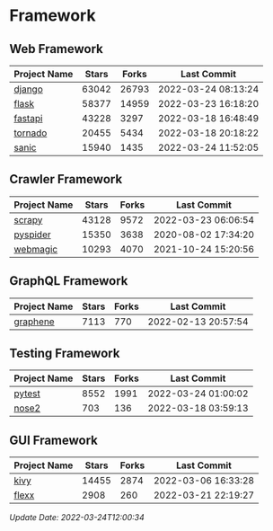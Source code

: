 # Framework

## Web Framework
| Project Name | Stars | Forks | Last Commit |
| ------------ | ----- | ----- | ----------- |
| [django](https://github.com/django/django) | 63042 | 26793 | 2022-03-24 08:13:24 |
| [flask](https://github.com/pallets/flask) | 58377 | 14959 | 2022-03-23 16:18:20 |
| [fastapi](https://github.com/tiangolo/fastapi) | 43228 | 3297 | 2022-03-18 16:48:49 |
| [tornado](https://github.com/tornadoweb/tornado) | 20455 | 5434 | 2022-03-18 20:18:22 |
| [sanic](https://github.com/sanic-org/sanic) | 15940 | 1435 | 2022-03-24 11:52:05 |

## Crawler Framework
| Project Name | Stars | Forks | Last Commit |
| ------------ | ----- | ----- | ----------- |
| [scrapy](https://github.com/scrapy/scrapy) | 43128 | 9572 | 2022-03-23 06:06:54 |
| [pyspider](https://github.com/binux/pyspider) | 15350 | 3638 | 2020-08-02 17:34:20 |
| [webmagic](https://github.com/code4craft/webmagic) | 10293 | 4070 | 2021-10-24 15:20:56 |

## GraphQL Framework
| Project Name | Stars | Forks | Last Commit |
| ------------ | ----- | ----- | ----------- |
| [graphene](https://github.com/graphql-python/graphene) | 7113 | 770 | 2022-02-13 20:57:54 |

## Testing Framework
| Project Name | Stars | Forks | Last Commit |
| ------------ | ----- | ----- | ----------- |
| [pytest](https://github.com/pytest-dev/pytest) | 8552 | 1991 | 2022-03-24 01:00:02 |
| [nose2](https://github.com/nose-devs/nose2) | 703 | 136 | 2022-03-18 03:59:13 |

## GUI Framework
| Project Name | Stars | Forks | Last Commit |
| ------------ | ----- | ----- | ----------- |
| [kivy](https://github.com/kivy/kivy) | 14455 | 2874 | 2022-03-06 16:33:28 |
| [flexx](https://github.com/flexxui/flexx) | 2908 | 260 | 2022-03-21 22:19:27 |

*Update Date: 2022-03-24T12:00:34*